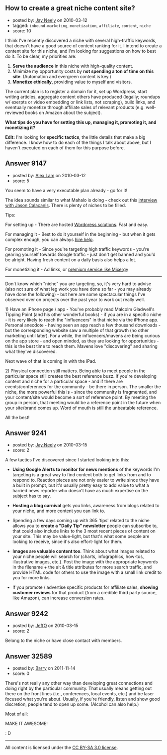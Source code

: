 ## How to create a great niche content site?

- posted by: [Jay Neely](https://stackexchange.com/users/-1/1801-jay-neely) on 2010-03-12
- tagged: `inbound-marketing`, `monetization`, `affiliate`, `content`, `niche`
- score: 10

I think I've recently discovered a niche with several high-traffic keywords, that doesn't have a good source of content ranking for it. I intend to create a content site for this niche, and I'm looking for suggestions on how to best do it. To be clear, my priorities are:

 1. **Serve the audience** in this niche with high-quality content.
 2. Minimize my opportunity costs by **not spending a ton of time on this site**. (Automation and evergreen content is key.)
 3. **Monetize ethically**, providing value to myself and visitors.

The current plan is to register a domain for it, set up Wordpress, start writing articles, aggregate content others have produced (legally; roundups w/ exerpts or video embedding or link lists, not scraping), build links, and eventually monetize through affiliate sales of relevant products (e.g. well-reviewed books on Amazon about the subject).

**What tips do you have for setting this up, managing it, promoting it, and monetizing it?**

**Edit:** I'm looking for **specific tactics**, the little details that make a big difference. I know how to do each of the things I talk about above, but I haven't executed on each of them for this purpose before.


## Answer 9147

- posted by: [Alex Lam](https://stackexchange.com/users/-1/1281-alex-lam) on 2010-03-12
- score: 5

<p>You seem to have a very executable plan already - go for it!</p>

<p>The idea sounds similar to what Mahalo is doing - check out this <a href="http://onlinemediacultist.com/2009/11/17/jason-calacanis-mahalo-ceo-interview/">interview with Jason Calacanis</a>. There is plenty of niches to be filled.</p>

<p>Tips:</p>

<p>For setting up - There are hosted <a href="http://wordpress.org/hosting/">Wordpress solutions</a>. Fast and easy.</p>

<p>For managing it - Best to do it yourself in the beginning - but when it gets complex enough, you can always <a href="http://www.elance.com">hire help</a>.</p>

<p>For promoting it - Since you're targeting high traffic keywords - you're gearing yourself towards Google traffic - just don't get banned and you'd be alright. Having fresh content on a daily basis also helps a lot.</p>

<p>For monetizing it - Ad links, or <a href="http://mixergy.com/feedback-on-charging/">premium service like Mixergy</a> </p>

<hr>

<p>Don't know which "niche" you are targeting, so, it's very hard to advise (also not sure of what leg work you have done so far - you may already have done the following) - but here are some spectacular things I've observed over on projects over the past year to work out really well.</p>

<p>1) Have an iPhone page / app - You've probably read Malcolm Gladwell's Tipping Point (and his other wonderful books) - if you are in a specific niche - it is very likely to reach the "influencers" in that niche via the iPhone app. Personal anecdote - having seen an app reach a few thousand downloads - but the corresponding website saw a multiple of that growth (no other marketing until later). For a while, the influencers/mavens are being curious on the app store - and open minded, as they are looking for opportunities - this is the best time to reach them. Mavens love "discovering" and sharing what they've discovered.</p>

<p>Next wave of that is coming in with the iPad.</p>

<p>2) Physical connection still matters. Being able to meet people in the particular space still creates the best reference buzz. If you're developing content and niche for a particular space - and if there are events/conferences for the community - be there in person. The smaller the niche, the more powerful this is - since the community is fragmented, and your content/site would become a sort of reference point. By meeting the group in person, that meeting would be a reference point in the future when your site/brand comes up. Word of mouth is still the unbeatable reference.</p>

<p>All the best!</p>



## Answer 9241

- posted by: [Jay Neely](https://stackexchange.com/users/-1/1801-jay-neely) on 2010-03-15
- score: 2

A few tactics I've discovered since I started looking into this:

 - **Using Google Alerts to monitor for news mentions** of the keywords I'm targeting is a great way to find content both to get links from and to respond to. Reaction pieces are not only easier to write since they have a built in prompt, but it's usually pretty easy to add value to what a harried news reporter who doesn't have as much expertise on the subject has to say.

 - **Hosting a blog carnival** gets you links, awareness from blogs related to your niche, and more content you can link to.

 - Spending a few days coming up with 365 'tips' related to the niche allows you to **create a "Daily Tip" newsletter** people can subscribe to, that could also include links to the 3 most recent pieces of content on your site. This may be value-light, but that's what some people are looking to receive, since it's also effort-light for them.

 - **Images are valuable content too**. Think about what images related to your niche people will search for (charts, infographics, how-tos, illustrative images, etc.). Post the image with the appropriate keywords in the filename + the alt & title attributes for more search traffic, and provide HTML code for others to use the image with a small link credit to you for more links.

 - If you promote / advertise specific products for affiliate sales, **showing customer reviews** for that product (from a credible third party source, like Amazon), can increase conversion rates.


## Answer 9242

- posted by: [JeffO](https://stackexchange.com/users/-1/1796-jeffo) on 2010-03-15
- score: 2

Belong to the niche or have close contact with members.


## Answer 32589

- posted by: [Barry](https://stackexchange.com/users/-1/14427-barry) on 2011-11-14
- score: 0

There's not really any other way than developing great connections and doing right by the particular community.  That usually means getting out there on the front lines (i.e., conferences, local events, etc.) and be laser focused what you're about.  Usually, if you're friendly, listen and show good discretion, people tend to open up some.  (Alcohol can also help.) 

Most of all:


MAKE IT AWESOME!

: D



---

All content is licensed under the [CC BY-SA 3.0 license](https://creativecommons.org/licenses/by-sa/3.0/).
